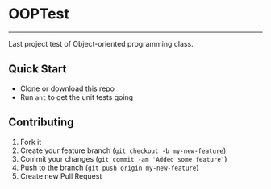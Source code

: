 # OOPTest
----------

Last project test of Object-oriented programming class.

## Quick Start
- Clone or download this repo
- Run `ant` to get the unit tests going

## Contributing

1. Fork it
2. Create your feature branch (`git checkout -b my-new-feature`)
3. Commit your changes (`git commit -am 'Added some feature'`)
4. Push to the branch (`git push origin my-new-feature`)
5. Create new Pull Request